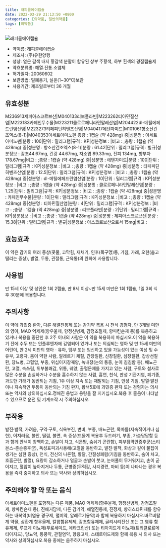 ```yaml
---
title: 래피콜에이캡슐
date: 2022-03-29 21:13:50 +0800
categories: [의약품, 일반의약품]
tags: [의약품]
---
```

![래피콜에이캡슐](https://nedrug.mfds.go.kr/pbp/cmn/itemImageDownload/151611733843800078)

- 약이름: 래피콜에이캡슐
- 제조사: (주)유한양행
- 성상: 옅은 갈색 내지 황갈색 분말이 함유된 상부 주황색, 하부 흰색의 경질캡슐제
- 약효분류명: 해열.진통.소염제
- 허가일자: 20060602
- 보관방법: 밀폐용기, 실온(1~30℃)보관
- 사용기간: 제조일로부터 36 개월
## 유효성분
M236913제피아스코르브산|M040133리보플라빈|M223262티아민질산염|M223183카페인무수물|M223211클로르페니라민말레산염|M204422dl-메틸에페드린염산염|M223273티페피딘히벤즈산염|M040417에텐자미드|M101061향소산건조엑스(8-1)|M040353아세트아미노펜
총량 : 1캡슐 (약 428mg) 중|성분명 : 아세트아미노펜|분량 : 100|단위 : 밀리그램|규격 : KP|성분정보 : |비고 : ;총량 : 1캡슐 (약 428mg) 중|성분명 : 향소산건조엑스(8-1)|분량 : 61.42|단위 : 밀리그램|규격 : 별규|성분정보 : 감초44.67mg, 건강 44.67mg, 자소엽 89.33mg, 진피 134mg, 향부자 178.67mg|비고 : ;총량 : 1캡슐 (약 428mg) 중|성분명 : 에텐자미드|분량 : 100|단위 : 밀리그램|규격 : KP|성분정보 : |비고 : ;총량 : 1캡슐 (약 428mg) 중|성분명 : 티페피딘히벤즈산염|분량 : 12.5|단위 : 밀리그램|규격 : KP|성분정보 : |비고 : ;총량 : 1캡슐 (약 428mg) 중|성분명 : dl-메틸에페드린염산염|분량 : 10|단위 : 밀리그램|규격 : KP|성분정보 : |비고 : ;총량 : 1캡슐 (약 428mg) 중|성분명 : 클로르페니라민말레산염|분량 : 1.25|단위 : 밀리그램|규격 : KP|성분정보 : |비고 : ;총량 : 1캡슐 (약 428mg) 중|성분명 : 카페인무수물|분량 : 10|단위 : 밀리그램|규격 : KP|성분정보 : |비고 : ;총량 : 1캡슐 (약 428mg) 중|성분명 : 티아민질산염|분량 : 4|단위 : 밀리그램|규격 : KP|성분정보 : |비고 : ;총량 : 1캡슐 (약 428mg) 중|성분명 : 리보플라빈|분량 : 2|단위 : 밀리그램|규격 : KP|성분정보 : |비고 : ;총량 : 1캡슐 (약 428mg) 중|성분명 : 제피아스코르브산|분량 : 15.38|단위 : 밀리그램|규격 : 별규|성분정보 : 아스코르브산으로서 15mg|비고 :
## 효능효과
이 약은 감기의 여러 증상(콧물, 코막힘, 재채기, 인후(목구멍)통, 기침, 가래, 오한(춥고 떨리는 증상), 발열, 두통, 관절통, 근육통)의 완화에 사용합니다.
## 사용법
만 15세 이상 및 성인은 1회 2캡슐, 만 8세 이상~만 15세 미만은 1회 1캡슐, 1일 3회 식후 30분에 복용합니다.
## 주의사항
이 약에 과민증 환자, 다른 해열진통제 또는 감기약 복용 시 천식 경험자, 만 3개월 미만의 영아, MAO 억제제(항우울제, 항정신병제, 감정조절제, 항파킨슨제 등)를 복용하고 있거나 복용을 중단한 후 2주 이내의 사람은 이 약을 복용하지 마십시오.이 약을 복용하기 전에 수두 또는 인플루엔자에 감염되어 있거나 또는 의심되는 영아 및 만 15세 미만의 어린이, 만 2세 미만의 영아ㆍ유아, 임부 또는 임신하고 있을 가능성이 있는 여성 및 수유부, 고령자, 몸이 약한 사람, 알레르기 체질, 간장질환, 신장질환, 심장질환, 갑상선질환, 당뇨병, 고혈압, 부종, 위십이지장궤양, 녹내장(눈의 통증, 눈이 침침함 등), 배뇨곤란, 고열, 속쓰림, 위부불쾌감, 위통, 궤양, 출혈문제를 가지고 있는 사람, 구토와 설사로 많은 수분을 손실하거나 수분을 흡수하지 않는 사람, 흡연, 천식, 만성 기관지염, 폐기종, 과도한 가래가 동반되는 기침, 1주 이상 지속 또는 재발되는 기침, 만성 기침, 발열·발진이나 지속적인 두통이 동반되는 기침 환자, 황색5호에 과민증 환자 또는 경험자는 의사 또는 약사와 상의하십시오.정해진 용법과 용량을 잘 지키십시오.복용 후 졸음이 나타날 수 있으므로 운전 및 기계조작 시 주의하십시오.
## 부작용
발진·발적, 가려움, 구역·구토, 식욕부진, 변비, 부종, 배뇨곤란, 목마름(지속적이거나 심한), 어지러움, 불안, 떨림, 불면, 쇽 증상(드물게 복용후 두드러기, 부종, 가슴답답함 등과 함께 안색이 창백하고, 손발이 차고, 식은땀, 숨쉬기 곤란함), 피부점막안증후군(스티븐스-존슨증후군), 독성표피괴사용해(고열을 동반하고, 발진·발적, 화상과 같이 물집이 생기는 심한 증상), 천식, 전신의 나른함, 황달, 간질성폐렴(기침을 동반하고, 숨이 차고, 호흡곤란, 발열), 요량이 감소하거나 얼굴과 손발이 붓고, 눈꺼풀이 무거워지고, 손이 굳어지고, 혈압이 높아지거나 두통, 근병증(무력감, 사지경련, 마비 등)이 나타나는 경우 복용을 즉각 중지하고 의사 또는 약사와 상의하십시오.
## 주의해야 할 약 또는 음식
아세트아미노펜을 포함하는 다른 제품, MAO 억제제(항우울제, 항정신병제, 감정조절제, 항파킨슨제 등), 진해거담제, 다른 감기약, 해열진통제, 진정제, 항히스타민제를 함유하는 내복약(비염용 경구제, 멀미약, 알레르기용약)과 함께 복용하지 마십시오.바르비탈계 약물, 삼환계 항우울제, 칼륨함유제제, 감초함유제제, 글리시리진산 또는 그 염류 함유제제, 루프계 이뇨제(푸로세미드, 에타크린산) 또는 티아지드계 이뇨제(트리클로르메티아지드), 당뇨약, 통풍약, 관절염약, 항응고제, 스테로이드제와 함께 복용 시 의사 또는 약사와 상의하십시오.복용 중에는 음주하지 마십시오.
